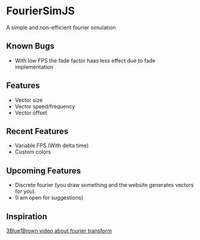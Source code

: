 # FourierSimJS
A simple and non-efficient fourier simulation
## Known Bugs
- With low FPS the fade factor haas less effect due to fade implementation
## Features
- Vector size
- Vector speed/frequency
- Vector offset
## Recent Features
- Variable FPS (With delta time)
- Custom colors
## Upcoming Features
- Discrete fourier (you draw something and the website generates vectors for you).
- (I am open for suggestions)
## Inspiration
[3Blue1Brown video about fourier transform](https://www.youtube.com/watch?v=r6sGWTCMz2k "3Blue1Brown video about fourier transform")